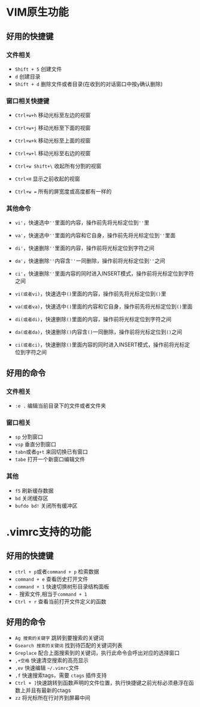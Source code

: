 # VIM原生功能

## 好用的快捷键

### 文件相关

- `Shift + 5` 创建文件
- `d` 创建目录
- `Shift + d` 删除文件或者目录(在收到的对话窗口中按`y`确认删除)

### 窗口相关快捷键

- `Ctrl+w+h` 移动光标至左边的视窗
- `Ctrl+w+j` 移动光标至下面的视窗
- `Ctrl+w+k` 移动光标至上面的视窗
- `Ctrl+w+l` 移动光标至右边的视窗

- `Ctrl+w Shift+\` 收起所有分割的视窗
- `Ctrl+H` 显示之前收起的视窗
- `Ctrl+w =` 所有的屏宽度或高度都有一样的

### 其他命令

- `vi'`，快速选中`''`里面的内容，操作前先将光标定位到`''`里
- `va'`，快速选中`''`里面的内容和它自身，操作前先将光标定位到`''`里面
- `di'`，快速删除`''`里面的内容，操作前将光标定位到字符之间
- `da'`，快速删除`''`内容含`''`一同删除，操作前将光标定位到`''`之间
- `ci'`，快速删除`''`里面内容的同时进入INSERT模式，操作前将光标定位到字符之间

- `vi(或者vi)`，快速选中`()`里面的内容，操作前先将光标定位到`()`里
- `va(或者va)`，快速选中`()`里面的内容和它自身，操作前先将光标定位到`()`里面
- `di(或者di)`，快速删除`()`里面的内容，操作前将光标定位到字符之间
- `da(或者da)`，快速删除`()`内容含`()`一同删除，操作前将光标定位到`()`之间
- `ci(或者ci)`，快速删除`()`里面内容的同时进入INSERT模式，操作前将光标定位到字符之间


## 好用的命令

### 文件相关

- `:e .` 编辑当前目录下的文件或者文件夹


### 窗口相关

- `sp` 分割窗口
- `vsp` 垂直分割窗口
- `tabn`或者`g+t` 来回切换已有窗口
- `tabe` 打开一个新窗口编辑文件


### 其他

- `f5` 刷新缓存数据
- `bd` 关闭缓存区
- `bufdo bd!` 关闭所有缓冲区


# .vimrc支持的功能

## 好用的快捷键

- `ctrl + p`或者`command + p` 检索数据
- `command + e` 查看历史打开文件
- `command + 1` 快速切换树形目录结构面板
- `-` 搜索文件,相当于`command + 1`
- `Ctrl + r` 查看当前打开文件定义的函数



## 好用的命令

- `Ag 搜索的关键字` 跳转到要搜索的关键词
- `Gsearch 搜索的关键词` 找到待匹配的关键词列表
- `Greplace` 配合上面搜索到的关键词，执行此命令会呼出对应的选择窗口
- `,+空格` 快速清空搜索的高亮显示
- `,ev` 快速编辑 `~/.vimrc`文件
- `,f` 快速搜索tags，需要 `ctags` 插件支持
- `Ctrl + ]`快速跳转到函数声明的文件位置，执行快捷键之前光标必须悬浮在函数上并且有最新的ctags
- `zz` 将光标所在行对齐到屏幕中间